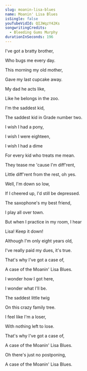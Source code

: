 ```yaml
---
slug: moanin-lisa-blues
name: Moanin' Lisa Blues
isSingle: false
youTubeVidId: QIJWqzY42Ks
songwritingCredits:
  - Bleeding Gums Murphy
durationInSeconds: 196
---
```

I've got a bratty brother,

Who bugs me every day.

This morning my old mother,

Gave my last cupcake away.

My dad he acts like,

Like he belongs in the zoo.

I'm the saddest kid,

The saddest kid in Grade number two.



I wish I had a pony,

I wish I were eighteen,

I wish I had a dime

For every kid who treats me mean.

They tease me 'cause I'm diff'rent,

Little diff'rent from the rest, oh yes.

Well, I'm down so low,

If I cheered up, I'd still be depressed.



The saxophone's my best friend,

I play all over town.

But when I practice in my room, I hear

Lisa! Keep it down!

Although I'm only eight years old,

I've really paid my dues, it's true.

That's why I've got a case of,

A case of the Moanin' Lisa Blues.



I wonder how I got here,

I wonder what I'll be.

The saddest little twig

On this crazy family tree.

I feel like I'm a loser,

With nothing left to lose.

That's why I've got a case of,

A case of the Moanin' Lisa Blues.



Oh there's just no postponing,

A case of the Moanin' Lisa Blues.
